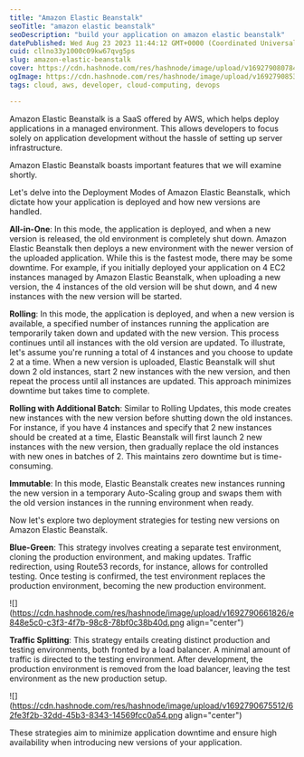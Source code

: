 ```yaml
---
title: "Amazon Elastic Beanstalk"
seoTitle: "amazon elastic beanstalk"
seoDescription: "build your application on amazon elastic beanstalk"
datePublished: Wed Aug 23 2023 11:44:12 GMT+0000 (Coordinated Universal Time)
cuid: cllno33y1000c09kw67qvg5ps
slug: amazon-elastic-beanstalk
cover: https://cdn.hashnode.com/res/hashnode/image/upload/v1692790807841/36709cff-8e6d-4c5e-9d30-b686cfd756c5.png
ogImage: https://cdn.hashnode.com/res/hashnode/image/upload/v1692790853304/d88f30b4-97cd-4a84-934e-61e75d38d299.png
tags: cloud, aws, developer, cloud-computing, devops

---
```


Amazon Elastic Beanstalk is a SaaS offered by AWS, which helps deploy applications in a managed environment. This allows developers to focus solely on application development without the hassle of setting up server infrastructure.

Amazon Elastic Beanstalk boasts important features that we will examine shortly.

Let's delve into the Deployment Modes of Amazon Elastic Beanstalk, which dictate how your application is deployed and how new versions are handled.

**All-in-One**: In this mode, the application is deployed, and when a new version is released, the old environment is completely shut down. Amazon Elastic Beanstalk then deploys a new environment with the newer version of the uploaded application. While this is the fastest mode, there may be some downtime. For example, if you initially deployed your application on 4 EC2 instances managed by Amazon Elastic Beanstalk, when uploading a new version, the 4 instances of the old version will be shut down, and 4 new instances with the new version will be started.

**Rolling**: In this mode, the application is deployed, and when a new version is available, a specified number of instances running the application are temporarily taken down and updated with the new version. This process continues until all instances with the old version are updated. To illustrate, let's assume you're running a total of 4 instances and you choose to update 2 at a time. When a new version is uploaded, Elastic Beanstalk will shut down 2 old instances, start 2 new instances with the new version, and then repeat the process until all instances are updated. This approach minimizes downtime but takes time to complete.

**Rolling with Additional Batch**: Similar to Rolling Updates, this mode creates new instances with the new version before shutting down the old instances. For instance, if you have 4 instances and specify that 2 new instances should be created at a time, Elastic Beanstalk will first launch 2 new instances with the new version, then gradually replace the old instances with new ones in batches of 2. This maintains zero downtime but is time-consuming.

**Immutable**: In this mode, Elastic Beanstalk creates new instances running the new version in a temporary Auto-Scaling group and swaps them with the old version instances in the running environment when ready.

Now let's explore two deployment strategies for testing new versions on Amazon Elastic Beanstalk.

**Blue-Green**: This strategy involves creating a separate test environment, cloning the production environment, and making updates. Traffic redirection, using Route53 records, for instance, allows for controlled testing. Once testing is confirmed, the test environment replaces the production environment, becoming the new production environment.

![](https://cdn.hashnode.com/res/hashnode/image/upload/v1692790661826/e848e5c0-c3f3-4f7b-98c8-78bf0c38b40d.png align="center")

**Traffic Splitting**: This strategy entails creating distinct production and testing environments, both fronted by a load balancer. A minimal amount of traffic is directed to the testing environment. After development, the production environment is removed from the load balancer, leaving the test environment as the new production setup.

![](https://cdn.hashnode.com/res/hashnode/image/upload/v1692790675512/62fe3f2b-32dd-45b3-8343-14569fcc0a54.png align="center")

These strategies aim to minimize application downtime and ensure high availability when introducing new versions of your application.
